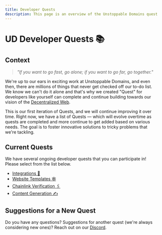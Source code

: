 ```yaml
---
title: Developer Quests
description: This page is an overview of the Unstoppable Domains quest options for developers and content creators.
---
```


# UD Developer Quests 📚

## Context 

> *"If you want to go fast, go alone; if you want to go far, go together."*

We're up to our ears in exciting work at Unstoppable Domains, and even then, there are millions of things that never get checked off our to-do list. We know we can't do it alone and that's why we created "Quest" for developers like yourself can complete and continue building towards our vision of the [Decentralized Web](https://unstoppabledomains.com/blog/the-growth-of-the-internet-and-the-web).

This is our first iteration of Quests, and we will continue improving it over time. Right now, we have a list of Quests — which will evolve overtime as quests are completed and more continue to get added based on various needs. The goal is to foster innovative solutions to tricky problems that we're tackling.

## Current Quests

We have several ongoing developer quests that you can participate in! Please select from the list below.

* [Integrations 🔌](integration-quests.md)
* [Website Templates 🕸️](template-quests.md)
* [Chainlink Verification 🖇️](chainlink-quests.md)
* [Content Generation ✍️](content-quests.md)

## Suggestions for a New Quest

Do you have any questions? Suggestions for another quest (we're always considering new ones)? Reach out on our [Discord](https://discord.com/invite/b6ZVxSZ9Hn).
